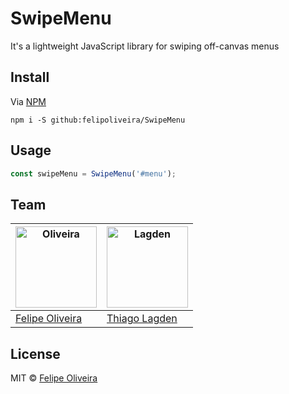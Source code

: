 # SwipeMenu

<!-- [![Build Status][ci-img]][ci] -->
<!-- [![Coverage Status][cover-img]][cover] -->
<!-- [![devDependency Status][devDep-img]][devDep] -->

<!-- [ci-img]:     https://travis-ci.org/felipoliveira/SwipeMenu.svg -->
<!-- [ci]:         https://travis-ci.org/felipoliveira/SwipeMenu -->
<!-- [cover-img]:  https://codecov.io/github/felipoliveira/SwipeMenu/coverage.svg?branch=master -->
<!-- [cover]:      https://codecov.io/github/felipoliveira/SwipeMenu?branch=master -->
<!-- [devDep-img]: https://david-dm.org/felipoliveira/SwipeMenu/dev-status.svg -->
<!-- [devDep]:     https://david-dm.org/felipoliveira/SwipeMenu#info=devDependencies -->

It's a lightweight JavaScript library for swiping off-canvas menus


## Install

Via [NPM](https://www.npmjs.com/)

```
npm i -S github:felipoliveira/SwipeMenu
```


## Usage

```javascript
const swipeMenu = SwipeMenu('#menu');
```


## Team

<img src="https://avatars.githubusercontent.com/u/11431536?s=390" alt="Oliveira" width="130"> | <img src="https://avatars.githubusercontent.com/u/130963?s=390" alt="Lagden" width="130">
---|---
[Felipe Oliveira](https://github.com/felipoliveira) | [Thiago Lagden](http://lagden.in)


## License

MIT © [Felipe Oliveira](https://felipoliveira.github.io)
